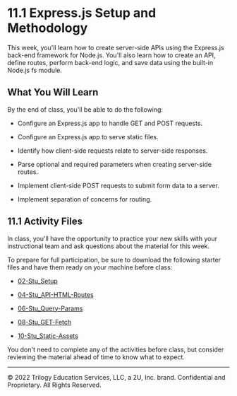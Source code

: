 # 11.1 Express.js Setup and Methodology
This week, you'll learn how to create server-side APIs using the Express.js back-end framework for Node.js. You'll also learn how to create an API, define routes, perform back-end logic, and save data using the built-in Node.js fs module.

## What You Will Learn
By the end of class, you'll be able to do the following:

* Configure an Express.js app to handle GET and POST requests.

* Configure an Express.js app to serve static files.

* Identify how client-side requests relate to server-side responses.

* Parse optional and required parameters when creating server-side routes.

* Implement client-side POST requests to submit form data to a server.

* Implement separation of concerns for routing.

## 11.1 Activity Files
In class, you'll have the opportunity to practice your new skills with your instructional team and ask questions about the material for this week.

To prepare for full participation, be sure to download the following starter files and have them ready on your machine before class:

* [02-Stu_Setup](https://static.fullstack-bootcamp.com/lesson-files/11-Express/02-Stu_Setup.zip)

* [04-Stu_API-HTML-Routes](https://static.fullstack-bootcamp.com/lesson-files/11-Express/04-Stu_API-HTML-Routes.zip)

* [06-Stu_Query-Params](https://static.fullstack-bootcamp.com/lesson-files/11-Express/06-Stu_Query-Params.zip)

* [08-Stu_GET-Fetch](https://static.fullstack-bootcamp.com/lesson-files/11-Express/08-Stu_GET-Fetch.zip)

* [10-Stu_Static-Assets](https://static.fullstack-bootcamp.com/lesson-files/11-Express/10-Stu_Static-Assets.zip)

You don't need to complete any of the activities before class, but consider reviewing the material ahead of time to know what to expect.

---
© 2022 Trilogy Education Services, LLC, a 2U, Inc. brand. Confidential and Proprietary. All Rights Reserved.